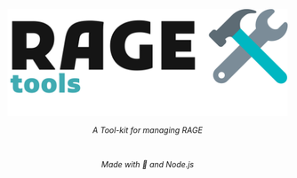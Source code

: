 <div align='center'>
  <picture>
    <source media="(prefers-color-scheme: dark)" srcset="./img_for_docs/RAGE-tools.png">
    <img src="./img_for_docs/RAGE-tools-dark.png" alt="RAGE">
  </picture>
</div>

<div align="center">

_A Tool-kit for managing RAGE_

</div>

<br>

<div align="center">

_Made with 💢 and Node.js_

</div>
